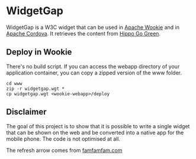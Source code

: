 WidgetGap
=========

WidgetGap is a W3C widget that can be used in [Apache Wookie](http://incubator.apache.org/wookie/) and in [Apache Cordova](http://incubator.apache.org/cordova/).
It retrieves the content from [Hippo Go Green](http://www.demo.onehippo.com).

## Deploy in Wookie

There's no build script. If you can access the webapp directory of your application container, you can copy a zipped version of the www folder.

    cd www
    zip -r widgetgap.wgt *
    cp widgetgap.wgt <wookie-webapp>/deploy

## Disclaimer

The goal of this project is to show that it is possible to write a single widget that can be shown on the web and be converted into a native app for the mobile phone. The code is not optimised at all.

The refresh arrow comes from [famfamfam.com](http://www.famfamfam.com/lab/icons/silk/)